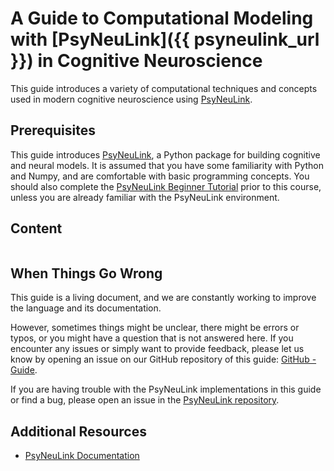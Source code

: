 # A Guide to Computational Modeling with [PsyNeuLink]({{ psyneulink_url }}) in Cognitive Neuroscience

This guide introduces a variety of computational techniques and concepts used in modern cognitive neuroscience using [PsyNeuLink](https://princetonuniversity.github.io/PsyNeuLink/).

## Prerequisites

This guide introduces [PsyNeuLink](https://princetonuniversity.github.io/PsyNeuLink/), a Python package for building cognitive and neural models. It is assumed that you have some familiarity with Python and Numpy, and are comfortable with basic programming concepts. You should also complete the [PsyNeuLink Beginner Tutorial](https://princetonuniversity.github.io/PsyNeuLink/index_logo_with_text.html#tutorial) prior to this course, unless you are already familiar with the PsyNeuLink environment.

## Content

```{tableofcontents}
```

## When Things Go Wrong

This guide is a living document, and we are constantly working to improve the language and its documentation.

However, sometimes things might be unclear, there might be errors or typos, or you might have a question that is not answered here. If you encounter any issues or simply want to provide feedback, please let us know by opening an issue on our GitHub repository of this guide: [GitHub - Guide](https://github.com/younesStrittmatter/502B).

If you are having trouble with the PsyNeuLink implementations in this guide or find a bug, please open an issue in the [PsyNeuLink repository](https://github.com/PrincetonUniversity/PsyNeuLink).

## Additional Resources

- [PsyNeuLink Documentation](https://princetonuniversity.github.io/PsyNeuLink/)